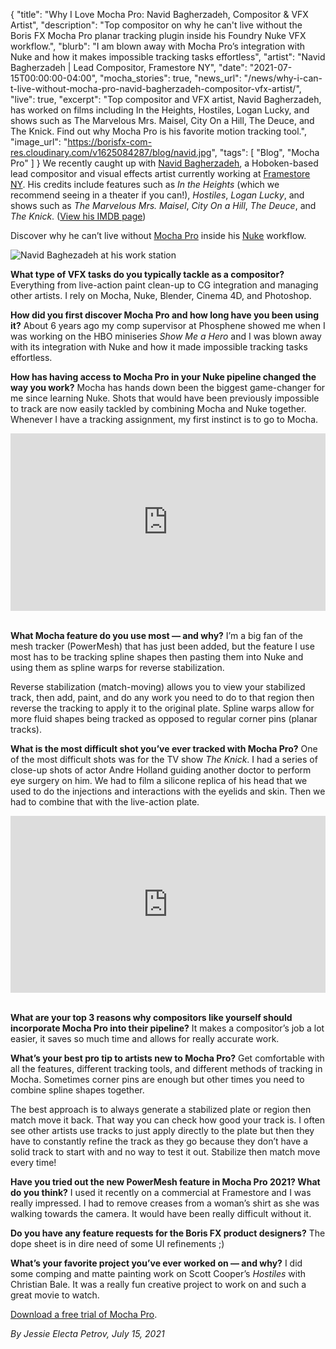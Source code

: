 {
  "title": "Why I Love Mocha Pro: Navid Bagherzadeh, Compositor & VFX Artist",
  "description": "Top compositor on why he can't live without the Boris FX Mocha Pro planar tracking plugin inside his Foundry Nuke VFX workflow.",
  "blurb": "I am blown away with Mocha Pro’s integration with Nuke and how it makes impossible tracking tasks effortless",
  "artist": "Navid Bagherzadeh | Lead Compositor, Framestore NY",
  "date": "2021-07-15T00:00:00-04:00",
  "mocha_stories": true,
  "news_url": "/news/why-i-can-t-live-without-mocha-pro-navid-bagherzadeh-compositor-vfx-artist/",
  "live": true,
  "excerpt": "Top compositor and VFX artist, Navid Bagherzadeh, has worked on films including In the Heights, Hostiles, Logan Lucky, and shows such as The Marvelous Mrs. Maisel, City On a Hill, The Deuce, and The Knick. Find out why Mocha Pro is his favorite motion tracking tool.",
  "image_url": "https://borisfx-com-res.cloudinary.com/v1625084287/blog/navid.jpg",
  "tags": [
    "Blog",
    "Mocha Pro"
  ]
}
We recently caught up with <a href="http://mrnav.com" target="blank">Navid Bagherzadeh</a>, a Hoboken-based lead compositor and visual effects artist currently working at <a href="https://www.framestore.com/" target="blank">Framestore NY</a>. His credits include features such as _In the Heights_ (which we recommend seeing in a theater if you can!), _Hostiles_, _Logan Lucky_, and shows such as _The Marvelous Mrs. Maisel_, _City On a Hill_, _The Deuce_, and _The Knick_. (<a href="https://www.imdb.com/name/nm4631807/?ref=nv_sr_srsg_0" target="_blank">View his IMDB page</a>)

Discover why he can’t live without <a href="https://borisfx.com/products/mocha-pro/?collection=mocha-pro&product=mocha-pro" target="_blank">Mocha Pro</a> inside his <a href="https://www.foundry.com/products/nuke" target="blank">Nuke</a> workflow.

![Navid Baghezadeh at his work station](https://borisfx-com-res.cloudinary.com/image/upload/v1625084287/blog/navid.jpg "Navid Baghezadeh")

**What type of VFX tasks do you typically tackle as a compositor?** Everything from live-action paint clean-up to CG integration and managing other artists. I rely on Mocha, Nuke, Blender, Cinema 4D, and Photoshop.

**How did you first discover Mocha Pro and how long have you been using it?** About 6 years ago my comp supervisor at Phosphene showed me when I was working on the HBO miniseries _Show Me a Hero_ and I was blown away with its integration with Nuke and how it made impossible tracking tasks effortless.

**How has having access to Mocha Pro in your Nuke pipeline changed the way you work?** Mocha has hands down been the biggest game-changer for me since learning Nuke. Shots that would have been previously impossible to track are now easily tackled by combining Mocha and Nuke together. Whenever I have a tracking assignment, my first instinct is to go to Mocha.

<div style="padding:56.25% 0 0 0;position:relative;"><iframe src="https://player.vimeo.com/video/535140260" style="position:absolute;top:0;left:0;width:100%;height:100%;" frameborder="0" allow="autoplay; fullscreen; picture-in-picture" allowfullscreen></iframe></div><script src="https://player.vimeo.com/api/player.js"></script>

<br>

**What Mocha feature do you use most — and why?** I’m a big fan of the mesh tracker (PowerMesh) that has just been added, but the feature I use most has to be tracking spline shapes then pasting them into Nuke and using them as spline warps for reverse stabilization.

Reverse stabilization (match-moving) allows you to view your stabilized track, then add, paint, and do any work you need to do to that region then reverse the tracking to apply it to the original plate. Spline warps allow for more fluid shapes being tracked as opposed to regular corner pins (planar tracks).

**What is the most difficult shot you’ve ever tracked with Mocha Pro?** One of the most difficult shots was for the TV show _The Knick_. I had a series of close-up shots of actor Andre Holland guiding another doctor to perform eye surgery on him. We had to film a silicone replica of his head that we used to do the injections and interactions with the eyelids and skin. Then we had to combine that with the live-action plate.

<style>.embed-container { position: relative; padding-bottom: 56.25%; height: 0; overflow: hidden; max-width: 100%; } .embed-container iframe, .embed-container object, .embed-container embed { position: absolute; top: 0; left: 0; width: 100%; height: 100%; }</style><div class='embed-container'><iframe src='https://www.youtube.com/embed/_u63LjbtuEo' frameborder='0' allowfullscreen></iframe></div>

<br>

**What are your top 3 reasons why compositors like yourself should incorporate Mocha Pro into their pipeline?** It makes a compositor’s job a lot easier, it saves so much time and allows for really accurate work.

**What’s your best pro tip to artists new to Mocha Pro?** Get comfortable with all the features, different tracking tools, and different methods of tracking in Mocha. Sometimes corner pins are enough but other times you need to combine spline shapes together.

The best approach is to always generate a stabilized plate or region then match move it back. That way you can check how good your track is. I often see other artists use tracks to just apply directly to the plate but then they have to constantly refine the track as they go because they don’t have a solid track to start with and no way to test it out. Stabilize then match move every time!

**Have you tried out the new PowerMesh feature in Mocha Pro 2021? What do you think?** I used it recently on a commercial at Framestore and I was really impressed. I had to remove creases from a woman’s shirt as she was walking towards the camera. It would have been really difficult without it.

**Do you have any feature requests for the Boris FX product designers?** The dope sheet is in dire need of some UI refinements ;)

**What’s your favorite project you’ve ever worked on — and why?** I did some comping and matte painting work on Scott Cooper’s _Hostiles_ with Christian Bale. It was a really fun creative project to work on and such a great movie to watch.

[Download a free trial of Mocha Pro](https://borisfx.com/products/mocha-pro/?collection=mocha-pro&product=mocha-pro).

_By Jessie Electa Petrov, July 15, 2021_
